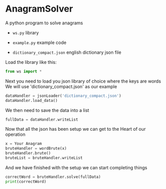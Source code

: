 # AnagramSolver

A python program to solve anagrams

- `ws.py` library

- `example.py` example code

- `dictionary_compact.json` english dictionary json file

Load the library like this:
```python
from ws import *
```

Next you need to load you json library of choice where the keys are words
We will use 'dictionary_compact.json' as our example
```python
dataHandler = jsonLoader('dictionary_compact.json')
dataHandler.load_data()
```

We then need to save the data into a list
```python
fullData = dataHandler.writeList
```

Now that all the json has been setup we can get to the
Heart of our operation
```python
x = Your Anagram
bruteHandler = wordBrute(x)
bruteHandler.brute()
bruteList = bruteHandler.writeList
```

And we have finished with the setup we can start completing things
```python
correctWord = bruteHandler.solve(fullData)
print(correctWord)
```
